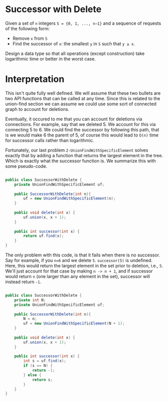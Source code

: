 
# Successor with Delete

Given a set of `n` integers `S = {0, 1, ..., n−1}` and a sequence of requests of
the following form:

- Remove `x` from `S`
- Find the successor of `x`: the smallest `y` in `S` such that `y ≥ x`.

Design a data type so that all operations (except construction) take logarithmic
time or better in the worst case.

# Interpretation

This isn't quite fully well defined. We will assume that these two bullets are
two API functions that can be called at any time. Since this is related to the 
union-find section we can assume we could use some sort of connected graph to account
for deletions.

Eventually, it occured to me that you can account for deletions via connections.
For example, say that we deleted 5. We account for this via connecting 5 to 6.
We could find the successor by following this path, that is we would make 6 the 
parent of 5, of course this would lead to `O(n)` time for successor calls rather
than logarithmic.

Fortunately, our last problem `2-UnionFindWithSpecificElement` solves exactly that
by adding a function that returns the largest element in the tree. Which is exactly
what the successor function is. We summarize this with some pseudo-code.

```java

public class SuccessorWithDelete {
    private UnionFindWithSpecificElement uf;
    
    public SuccessorWithDelete(int n){
        uf = new UnionFindWithSpecificElement(n);
    }
    
    public void delete(int x) {
        uf.union(x, x + 1);
    }
    
    public int successor(int x) {
        return uf.find(x);
    }
}
```

The only problem with this code, is that it fails when there is no successor. Say
for example, if you `n=6` and we delete `5`. `successor(5)` is undefined. Here, 
this would return the largest element in the set prior to deletion, i.e., `5`.
We'll just account for that case by making `n -> n + 1`, and if successor would 
return `n` (one larger than any element in the set), successor will instead
return `-1`.

```java

public class SuccessorWithDelete {
    private int N;
    private UnionFindWithSpecificElement uf;
    
    public SuccessorWithDelete(int n){
        N = n;
        uf = new UnionFindWithSpecificElement(N + 1);
    }
    
    public void delete(int x) {
        uf.union(x, x + 1);
    }
    
    public int successor(int x) {
        int s = uf.find(x);
        if (s == N) {
            return -1;
        } else {
            return s;
        }
    }
}
```
